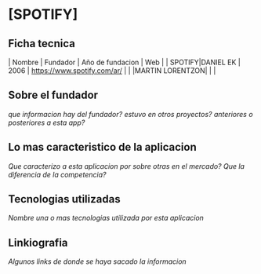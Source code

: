 # [SPOTIFY]

## Ficha tecnica


| Nombre |     Fundador   | Año de fundacion |            Web                 |
| SPOTIFY|DANIEL EK       |        2006      | https://www.spotify.com/ar/    |
|        |MARTIN LORENTZON|                  |                                |


## Sobre el fundador

*que informacion hay del fundador?*
*estuvo en otros proyectos? anteriores o posteriores a esta app?*

## Lo mas caracteristico de la aplicacion

*Que caracterizo a esta aplicacion por sobre otras en el mercado?*
*Que la diferencia de la competencia?*

## Tecnologias utilizadas

*Nombre una o mas tecnologias utilizada por esta aplicacion*


## Linkiografia

*Algunos links de donde se haya sacado la informacion*


